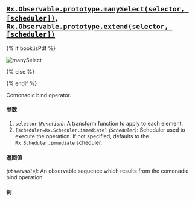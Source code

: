 ## [`Rx.Observable.prototype.manySelect(selector, [scheduler])`, `Rx.Observable.prototype.extend(selector, [scheduler])`](https://github.com/Reactive-Extensions/RxJS/blob/master/src/core/linq/observable/manyselect.js)

{% if book.isPdf %}

![manySelect](http://reactivex.io/documentation/operators/images/manySelect.png)

{% else %}



{% endif %}

Comonadic bind operator.

#### 参数
1. `selector` *(`Function`)*: A transform function to apply to each element.
2. `[scheduler=Rx.Scheduler.immediate]` *(`Scheduler`)*: Scheduler used to execute the operation. If not specified, defaults to the `Rx.Scheduler.immediate` scheduler.
 
#### 返回值
*(`Observable`)*: An observable sequence which results from the comonadic bind operation.

#### 例

[](http://jsbin.com/yaxav/1/embed?js,console)
